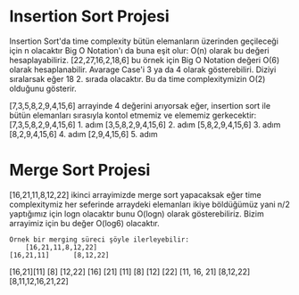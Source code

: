 # Insertion Sort Projesi

Insertion Sort'da time complexity bütün elemanların üzerinden geçileceği için n olacaktır Big O Notation'ı da buna eşit olur:
    O(n) olarak bu değeri hesaplayabiliriz.
    [22,27,16,2,18,6] bu örnek için Big O Notation değeri O(6) olarak hesaplanabilir.
    Avarage Case'i 3 ya da 4 olarak gösterebiliri.
    Diziyi sıralarsak eğer 18 2. sırada olacaktır. Bu da time complexitymizin O(2) olduğunu gösterir.

[7,3,5,8,2,9,4,15,6] arrayinde 4 değerini arıyorsak eğer, insertion sort ile bütün elemanları sırasıyla kontol etmemiz ve elememiz gerkecektir:
    [7,3,5,8,2,9,4,15,6] 1. adım
    [3,5,8,2,9,4,15,6] 2. adım
    [5,8,2,9,4,15,6] 3. adım
    [8,2,9,4,15,6]  4. adım
    [2,9,4,15,6] 5. adım

# Merge Sort Projesi

[16,21,11,8,12,22] ikinci arrayimizde merge sort yapacaksak eğer time complexitymiz her seferinde arraydeki elemanları ikiye böldüğümüz yani n/2 yaptığımız için logn olacaktır bunu O(logn) olarak gösterebiliriz. Bizim arrayimiz için bu değer O(log6) olacaktır.

    Örnek bir merging süreci şöyle ilerleyebilir:
        [16,21,11,8,12,22] 
    [16,21,11]      [8,12,22]
[16,21][11]             [8] [12,22]
[16] [21] [11]              [8] [12] [22]
[11, 16, 21]                    [8,12,22]
            [8,11,12,16,21,22]